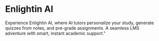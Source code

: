 # Enlightin AI
Experience Enlightin AI, where AI tutors personalize your study, generate quizzes from notes, and pre-grade assignments. A seamless LMS adventure with smart, instant academic support."
